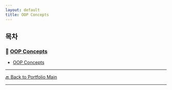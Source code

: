 ```yaml
---
layout: default
title: OOP Concepts
---
```



## 목차

### 🔗 [OOP Concepts](/study/basic-cs-and-programming/)

- [OOP Concepts](/study/basic-cs-and-programming/oop-concepts)
  
---

[🔙 Back to Portfolio Main](../index.md)

---


